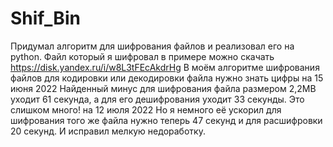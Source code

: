 # Shif_Bin
Придумал алгоритм для шифрования файлов и реализовал его на python.
Файл который я шифровал в примере можно скачать
https://disk.yandex.ru/i/w8L3tFEcAkdrHg
В моём алгоритме шифрования файлов для кодировки или декодировки файла нужно знать цифры
на 15 июня 2022
Найденный минус для шифрования файла размером 2,2MB уходит 61 секунда, а для его дешифрования уходит 33 секунды.
Это слишком много!
на 12 июля 2022
Но я немного её ускорил для шифрования того же файла нужно теперь 47 секунд и для расшифровки 20 секунд. И исправил мелкую недоработку.
